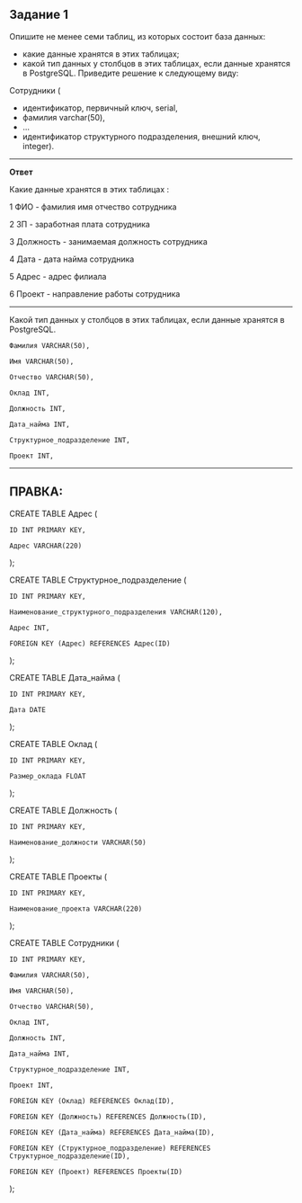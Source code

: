 ## Задание 1

Опишите не менее семи таблиц, из которых состоит база данных:

- какие данные хранятся в этих таблицах;
- какой тип данных у столбцов в этих таблицах, если данные хранятся в PostgreSQL.
Приведите решение к следующему виду:

Сотрудники (

- идентификатор, первичный ключ, serial,
- фамилия varchar(50),
- ...
- идентификатор структурного подразделения, внешний ключ, integer).

___

**Ответ**

Какие данные хранятся в этих таблицах :

1 ФИО  - фамилия имя отчество сотрудника 

2 ЗП  - заработная плата сотрудника

3 Должность  - занимаемая должность сотрудника

4 Дата - дата найма сотрудника

5 Адрес - адрес филиала

6 Проект - направление работы сотрудника
___

Какой тип данных у столбцов в этих таблицах, если данные хранятся в PostgreSQL.


    
    Фамилия VARCHAR(50),
    
    Имя VARCHAR(50),
    
    Отчество VARCHAR(50),
    
    Оклад INT,
    
    Должность INT,
    
    Дата_найма INT,
    
    Структурное_подразделение INT,
    
    Проект INT,

___


## ПРАВКА:

CREATE TABLE Адрес (

    ID INT PRIMARY KEY,
    
    Адрес VARCHAR(220)

);

CREATE TABLE Структурное_подразделение (

    ID INT PRIMARY KEY,
    
    Наименование_структурного_подразделения VARCHAR(120),
    
    Адрес INT,
    
    FOREIGN KEY (Адрес) REFERENCES Адрес(ID)

);

CREATE TABLE Дата_найма (

    ID INT PRIMARY KEY,
    
    Дата DATE

);

CREATE TABLE Оклад (

    ID INT PRIMARY KEY,
    
    Размер_оклада FLOAT

);

CREATE TABLE Должность (

    ID INT PRIMARY KEY,
    
    Наименование_должности VARCHAR(50)

);

CREATE TABLE Проекты (

    ID INT PRIMARY KEY,
    
    Наименование_проекта VARCHAR(220)

);

CREATE TABLE Сотрудники (

    ID INT PRIMARY KEY,
    
    Фамилия VARCHAR(50),
    
    Имя VARCHAR(50),
    
    Отчество VARCHAR(50),
    
    Оклад INT,
    
    Должность INT,
    
    Дата_найма INT,
    
    Структурное_подразделение INT,
    
    Проект INT,
    
    FOREIGN KEY (Оклад) REFERENCES Оклад(ID),
    
    FOREIGN KEY (Должность) REFERENCES Должность(ID),
    
    FOREIGN KEY (Дата_найма) REFERENCES Дата_найма(ID),
    
    FOREIGN KEY (Структурное_подразделение) REFERENCES Структурное_подразделение(ID),
    
    FOREIGN KEY (Проект) REFERENCES Проекты(ID)

);
